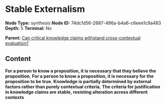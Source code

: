 # Stable Externalism

**Node Type:** synthesis
**Node ID:** 74dc1d56-2887-496a-b4a6-c6eee1c9a483
**Depth:** 5
**Terminal:** No

**Parent:** [Can critical knowledge claims withstand cross-contextual evaluation?](can-critical-knowledge-claims-withstand-cross-contextual-evaluation-antithesis-f09586d2-c709-47fb-8ada-958a9519dd6b.md)

## Content

**For a person to know a proposition, it is necessary that they believe the proposition**, **For a person to know a proposition, it is necessary for the proposition to be true**, **Knowledge is partially determined by external factors rather than purely contextual criteria**, **The criteria for justification in knowledge claims are stable, resisting alteration across different contexts**
